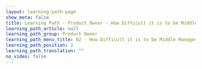 ```yaml
---
layout: learning-path-page
show_meta: false
title: Learning Path - Product Owner - How Difficult it is to be Middle Management
learning_path_article: null
learning_path_group: Product Owner
learning_path_menu_title: 02 - How Difficult it is to be Middle Management
learning_path_position: 2
learning_path_translation: ""
no_video: false
---
```

<!--- This file autogenerated from https://github.com/InnerSourceCommons/InnerSourceLearningPath/blob/master/scripts/generate_learning_path_markdown.js -->